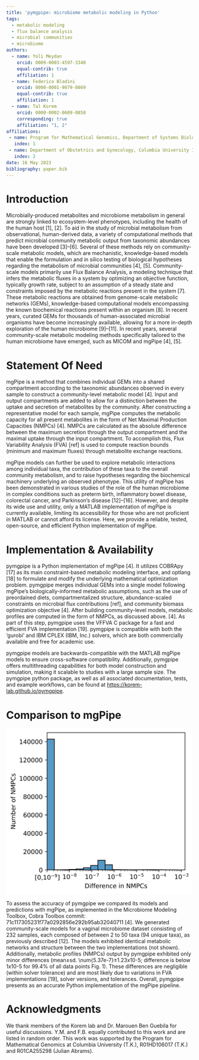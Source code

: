 ```yaml
---
title: 'pymgpipe: microbiome metabolic modeling in Python'
tags:
  - metabolic modeling
  - flux balance analysis
  - microbial communities
  - microbiome
authors:
  - name: Yoli Meydan
    orcid: 0009-0003-4597-3340
    equal-contrib: true
    affiliation: 1
  - name: Federico Bladini
    orcid: 0000-0001-9079-8869
    equal-contrib: true 
    affiliation: 1
  - name: Tal Korem
    orcid: 0000-0002-0609-0858
    corresponding: true 
    affiliation: "1, 2"
affiliations:
 - name: Program for Mathematical Genomics, Department of Systems Biology, Columbia University Irving Medical Center, New York, NY, USA
   index: 1
 - name: Department of Obstetrics and Gynecology, Columbia University Irving Medical Center, New York, NY, USA
   index: 2
date: 16 May 2023
bibliography: paper.bib
---
```


# Introduction

Microbially-produced metabolites and microbiome metabolism in general are strongly linked to ecosystem-level phenotypes, including the health of the human host [1], [2]. To aid in the study of microbial metabolism from observational, human-derived data, a variety of computational methods that predict microbial community metabolic output from taxonomic abundances have been developed [3]–[6]. Several of these methods rely on community-scale metabolic models, which are mechanistic, knowledge-based models that enable the formulation and in silico testing of biological hypotheses regarding the metabolism of microbial communities [4], [5]. Community-scale models primarily use Flux Balance Analysis, a modeling technique that infers the metabolic fluxes in a system by optimizing an objective function, typically growth rate, subject to an assumption of a steady state and constraints imposed by the metabolic reactions present in the system [7]. These metabolic reactions are obtained from genome-scale metabolic networks (GEMs), knowledge-based computational models encompassing the known biochemical   reactions present within an organism [8]. In recent years, curated GEMs for thousands of human-associated microbial organisms have become increasingly available, allowing for a more in-depth exploration of the human microbiome [9]–[11].  In recent years, several community-scale metabolic modeling methods specifically tailored to the human microbiome have emerged, such as MICOM and mgPipe [4], [5].

# Statement Of Need

mgPipe is a method that combines individual GEMs into a shared compartment according to the taxonomic abundances observed in every sample to construct a community-level metabolic model [4]. Input and output compartments are added to allow for a distinction between the uptake and secretion of metabolites by the community. After constructing a representative model for each sample, mgPipe computes the metabolic capacity for all present metabolites in the form of Net Maximal Production Capacities (NMPCs) [4]. NMPCs are calculated as the absolute difference between the maximum secretion through the output compartment and the maximal uptake through the input compartment. To accomplish this, Flux Variability Analysis (FVA) [ref] is used to compute reaction bounds (minimum and maximum fluxes) through metabolite exchange reactions. 

mgPipe models can further be used to explore metabolic interactions among individual taxa, the contribution of these taxa to the overall community metabolism, and to raise hypotheses regarding the biochemical machinery underlying an observed phenotype. This utility of mgPipe has been demonstrated in various studies of the role of the human microbiome in complex conditions such as preterm birth, inflammatory bowel disease, colorectal cancer, and Parkinson’s disease [12]–[16]. However, and despite its wide use and utility, only a MATLAB implementation of mgPipe is currently available, limiting its accessibility for those who are not proficient in MATLAB or cannot afford its license. Here, we provide a reliable, tested, open-source, and efficient Python implementation of mgPipe.

# Implementation & Availability

pymgpipe is a Python implementation of mgPipe [4]. It utilizes COBRApy [17] as its main constraint-based metabolic modeling interface, and optlang [18] to formulate and modify the underlying mathematical optimization problem. pymgpipe merges individual GEMs into a single model following  mgPipe’s biologically-informed metabolic assumptions, such as the use of preordained  diets, compartmentalized structure, abundance-scaled constraints on microbial flux contributions [ref], and community biomass optimization objective [4]. After building community-level models, metabolic profiles are computed in the form of NMPCs, as discussed above. [4]. As part of this step, pymgpipe uses the VFFVA C package for a fast and efficient FVA implementation [19]. pymgpipe is compatible with both the ‘gurobi’ and IBM CPLEX (IBM, Inc.) solvers, which are both commercially available and free for academic use.

pymgpipe models are backwards-compatible with the MATLAB mgPipe models to ensure cross-software compatibility. Additionally, pymgpipe offers multithreading capabilities for both model construction and simulation, making it scalable to studies with a large sample size. The pymgpipe python package, as well as all associated documentation, tests, and example workflows, can be found at https://korem-lab.github.io/pymgpipe.

# Comparison to mgPipe

![Caption for example figure.\label{fig:example}](figure.png)

To assess the accuracy of pymgpipe we compared its models and predictions with mgPipe, as implemented in the Microbiome Modeling Toolbox, Cobra Toolbox commit:  71c117305231f77a0292856e292b95ab32040711 [4]. We generated community-scale models for a vaginal microbiome dataset consisting of 232 samples, each composed of between 2 to 50 taxa (94 unique taxa), as previously described [12]. The models exhibited identical metabolic networks and structure between the two implementations (not shown). Additionally, metabolic profiles (NMPCs) output by pymgpipe exhibited only minor differences (mean±sd. \num{5.37e-7}±1.23x10-5; difference is below 1x10-5 for 99.4% of all data points Fig. 1). These differences are negligible (within solver tolerance) and are most likely due to variations in FVA implementations [19], solver versions, and tolerances. Overall, pymgpipe presents as an accurate Python implementation of the mgPipe pipeline. 

# Acknowledgments 

We thank members of the Korem lab and Dr. Marouen Ben Guebila for useful discussions. Y.M. and F.B. equally contributed to this work and are listed in random order. This work was supported by the Program for Mathematical Genomics at Columbia University (T.K.), R01HD106017 (T.K.) and R01CA255298 (Julian Abrams). 